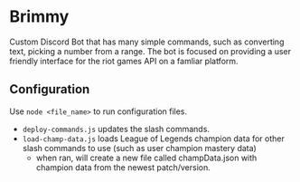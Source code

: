 # Brimmy
Custom Discord Bot that has many simple commands, such as converting text, picking a number from a range.
The bot is focused on providing a user friendly interface for the riot games API on a famliar platform.

## Configuration
Use ```node <file_name>``` to run configuration files.
- ```deploy-commands.js``` updates the slash commands.
- ```load-champ-data.js``` loads League of Legends champion data for other slash commands to use (such as user champion mastery data)
    - when ran, will create a new file called champData.json with champion data from the newest patch/version.